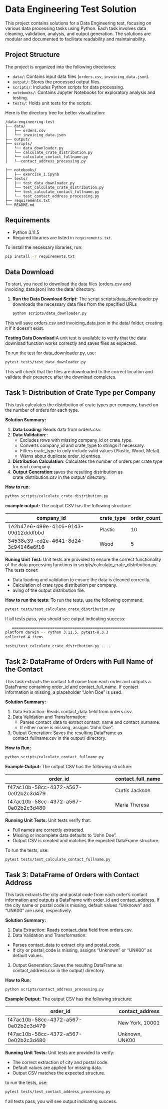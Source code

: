 # Data Engineering Test Solution

This project contains solutions for a Data Engineering test, focusing on various data processing tasks using Python. Each task involves data cleaning, validation, analysis, and output generation. The solutions are modular and documented to facilitate readability and maintainability.

## Project Structure


The project is organized into the following directories:

- `data/`: Contains input data files (`orders.csv`, `invoicing_data.json`).
- `output/`: Stores the processed output files.
- `scripts/`: Includes Python scripts for data processing.
- `notebooks/`: Contains Jupyter Notebooks for exploratory analysis and testing.
- `tests/`: Holds unit tests for the scripts.

Here is the directory tree for better visualization:

```
/data-engineering-test
├── data/
│   ├── orders.csv
│   └── invoicing_data.json
├── output/
├── scripts/
│   └── data_downloader.py
│   └── calculate_crate_distribution.py
│   └── calculate_contact_fullname.py
│   └──contact_address_processing.py

├── notebooks/
│   ├── exercise_1.ipynb
├── tests/
│   ├── test_data_downloader.py
│   └── test_calculate_crate_distribution.py
│   └── test_calculate_contact_fullname.py
│   └── test_contact_address_processing.py
├── requirements.txt
└── README.md
```

## Requirements

- Python 3.11.5
- Required libraries are listed in `requirements.txt`.

To install the necessary libraries, run:

```bash
pip install -r requirements.txt
```
## Data Download

To start, you need to download the data files (orders.csv and invoicing_data.json) into the data/ directory.

1. **Run the Data Download Script:** The script scripts/data_downloader.py downloads the necessary data files from the specified URLs
    
    ```bash
    python scripts/data_downloader.py
    ```
This will save orders.csv and invoicing_data.json in the data/ folder, creating it if it doesn’t exist.

**Testing Data Download**:A unit test is available to verify that the data download function works correctly and saves files as expected.

To run the test for data_downloader.py, use:
    
```bash
pytest tests/test_data_downloader.py
```
This will check that the files are downloaded to the correct location and validate their presence after the download completes.

## Task 1: Distribution of Crate Type per Company

This task calculates the distribution of crate types per company, based on the number of orders for each type.

**Solution Summary:**

1.	**Data Loading**: Reads data from orders.csv.
2.	**Data Validation:**: 
    - 	Excludes rows with missing company_id or crate_type.
	-	Converts company_id and crate_type to strings if necessary.
	-	Filters crate_type to only include valid values (Plastic, Wood, Metal).
	-	Warns about duplicate order_id entries.
3. **Distribution Calculation**: Calculates the number of orders per crate type for each company.
4. **Output Generation**:saves the resulting distribution as crate_distribution.csv in the output/ directory.

**How to run:**

```bash
python scripts/calculate_crate_distribution.py
```

**example output:** The output CSV has the following structure:

| company_id                             | crate_type | order_count |
|----------------------------------------|------------|-------------|
| 1e2b47e6-499e-41c6-91d3-09d12dddfbbd   | Plastic    | 10          |
| 34538e39-cd2e-4641-8d24-3c94146e6f16   | Wood       | 5           |

**Runing Unit Test:** Unit tests are provided to ensure the correct functionality of the data processing functions in scripts/calculate_crate_distribution.py. The tests cover:
- Data loading and validation to ensure the data is cleaned correctly.
- Calculation of crate type distribution per company.
- aving of the output distribution file.

**How to run the tests:** To run the tests, use the following command:

```bash
pytest tests/test_calculate_crate_distribution.py
```

If all tests pass, you should see output indicating success:
    
 ```bash
    ==================================================================== test session starts =====================================================================
platform darwin -- Python 3.11.5, pytest-8.3.3
collected 4 items

tests/test_calculate_crate_distribution.py ....                                                                                                                                                                                                                                               [100%]
 ```
## Task 2: DataFrame of Orders with Full Name of the Contact


This task extracts the contact full name from each order and outputs a DataFrame containing order_id and contact_full_name. If contact information is missing, a placeholder “John Doe” is used.

**Solution Summary:**

1.	Data Extraction: Reads contact_data field from orders.csv.
2.	Data Validation and Transformation:
    +	Parses contact_data to extract contact_name and contact_surname.
    +	If either name is missing, assigns “John Doe”.
3.	Output Generation: Saves the resulting DataFrame as contact_fullname.csv in the output/ directory.

**How to Run:**

```bash
python scripts/calculate_contact_fullname.py
```
**Example Output:** The output CSV has the following structure:

| order_id                               | contact_full_name |
|----------------------------------------|--------------------|
| f47ac10b-58cc-4372-a567-0e02b2c3d479   | Curtis Jackson    |
| f47ac10b-58cc-4372-a567-0e02b2c3d480   | Maria Theresa     |


**Running Unit Tests:** Unit tests verify that:

+	Full names are correctly extracted.
+	Missing or incomplete data defaults to “John Doe”.
+	Output CSV is created and matches the expected DataFrame structure.

To run the tests, use:
    
```bash
pytest tests/test_calculate_contact_fullname.py
```
## Task 3: DataFrame of Orders with Contact Address

This task extracts the city and postal code from each order’s contact information and outputs a DataFrame with order_id and contact_address. If the city name or postal code is missing, default values “Unknown” and “UNK00” are used, respectively.

**Solution Summary:**
1. Data Extraction: Reads contact_data field from orders.csv.
2.	Data Validation and Transformation:
+	Parses contact_data to extract city and postal_code.
+	If city or postal_code is missing, assigns “Unknown” or “UNK00” as default values.
3.	Output Generation: Saves the resulting DataFrame as contact_address.csv in the output/ directory.

**How to Run:**

```bash
python scripts/contact_address_processing.py
```
**Example Output:** The output CSV has the following structure:

| order_id                               | contact_address |
|----------------------------------------|-----------------|
| f47ac10b-58cc-4372-a567-0e02b2c3d479   | New York, 10001 |
| f47ac10b-58cc-4372-a567-0e02b2c3d480   | Unknown, UNK00  |

**Running Unit Tests:** Unit tests are provided to verify:

+	The correct extraction of city and postal code.
+	Default values are applied for missing data.
+	Output CSV matches the expected structure.

to run the tests, use:

```bash
pytest tests/test_contact_address_processing.py
```
f all tests pass, you will see output indicating success.

